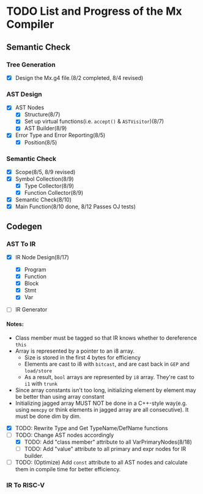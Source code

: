 # TODO List and Progress of the Mx Compiler
## Semantic Check
### Tree Generation
- [x] Design the Mx.g4 file.(8/2 completed, 8/4 revised)
### AST Design
- [x] AST Nodes
    - [x] Structure(8/7)
    - [x] Set up virtual functions(i.e. `accept()` & `ASTVisitor`)(8/7)
    - [x] AST Builder(8/9)
- [x] Error Type and Error Reporting(8/5)
  - [x] Position(8/5)
### Semantic Check
- [x] Scope(8/5, 8/9 revised)
- [x] Symbol Collection(8/9)
  - [x] Type Collector(8/9)
  - [x] Function Collector(8/9)
- [x] Semantic Check(8/10)
- [x] Main Function(8/10 done, 8/12 Passes OJ tests)

## Codegen
### AST To IR
- [x] IR Node Design(8/17)
  - [x] Program
  - [x] Function
  - [x] Block
  - [x] Stmt
  - [x] Var
- [ ] IR Generator
  

#### Notes:
  - Class member must be tagged so that IR knows whether to dereference `this`
  - Array is represented by a pointer to an i8 array.
    - Size is stored in the first 4 bytes for efficiency
    - Elements are cast to i8 with `bitcast`, and are cast back in `GEP` and `load/store`
    - As a result, `bool` arrays are represented by `i8` array. They're cast to `i1` with `trunk`
  - Since array constants isn't too long, initializing element by element may be better than using array constant
  - Initializing jagged array MUST NOT be done in a C++-style way(e.g. using `memcpy` or think elements in jagged array are all consecutive). It must be done dim by dim.
  - [x] TODO: Rewrite Type and Get TypeName/DefName functions
  - [ ] TODO: Change AST nodes accordingly
      - [x] TODO: Add "class member" attribute to all VarPrimaryNodes(8/18)
      - [ ] TODO: Add "value" attribute to all primary and expr nodes for IR builder.
  - [ ] TODO: (Optimize) Add `const` attribute to all AST nodes and calculate them in compile time for better efficiency.

### IR To RISC-V